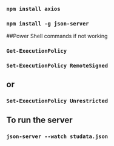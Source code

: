 ### `npm install axios`
### `npm install -g json-server`

##Power Shell commands if not working
### `Get-ExecutionPolicy`
### `Set-ExecutionPolicy RemoteSigned`
## or
### `Set-ExecutionPolicy Unrestricted`


## To run the server
### `json-server --watch studata.json`
